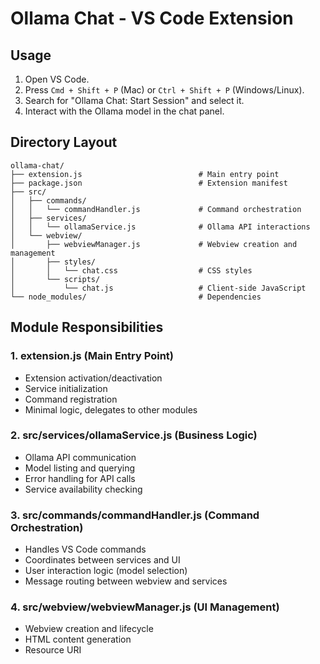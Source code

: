 # Ollama Chat - VS Code Extension

## Usage

1. Open VS Code.
2. Press `Cmd + Shift + P` (Mac) or `Ctrl + Shift + P` (Windows/Linux).
3. Search for "Ollama Chat: Start Session" and select it.
4. Interact with the Ollama model in the chat panel.

## Directory Layout

```
ollama-chat/
├── extension.js                          # Main entry point
├── package.json                          # Extension manifest
├── src/
│   ├── commands/
│   │   └── commandHandler.js             # Command orchestration
│   ├── services/
│   │   └── ollamaService.js              # Ollama API interactions
│   └── webview/
│       ├── webviewManager.js             # Webview creation and management
│       ├── styles/
│       │   └── chat.css                  # CSS styles
│       └── scripts/
│           └── chat.js                   # Client-side JavaScript
└── node_modules/                         # Dependencies
```

## Module Responsibilities

### 1. **extension.js** (Main Entry Point)
- Extension activation/deactivation
- Service initialization
- Command registration
- Minimal logic, delegates to other modules

### 2. **src/services/ollamaService.js** (Business Logic)
- Ollama API communication
- Model listing and querying
- Error handling for API calls
- Service availability checking

### 3. **src/commands/commandHandler.js** (Command Orchestration)
- Handles VS Code commands
- Coordinates between services and UI
- User interaction logic (model selection)
- Message routing between webview and services

### 4. **src/webview/webviewManager.js** (UI Management)
- Webview creation and lifecycle
- HTML content generation
- Resource URI